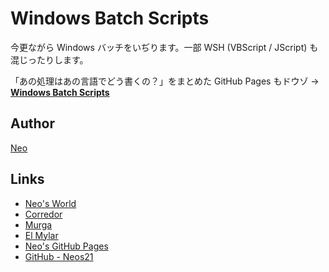 # Windows Batch Scripts

今更ながら Windows バッチをいぢります。一部 WSH (VBScript / JScript) も混じったりします。

「あの処理はあの言語でどう書くの？」をまとめた GitHub Pages もドウゾ → __[Windows Batch Scripts](http://neos21.github.io/windows-batch-scripts/)__


## Author

[Neo](http://neo.s21.xrea.com/)


## Links

- [Neo's World](http://neo.s21.xrea.com/)
- [Corredor](http://neos21.hatenablog.com/)
- [Murga](http://neos21.hatenablog.jp/)
- [El Mylar](http://neos21.hateblo.jp/)
- [Neo's GitHub Pages](https://neos21.github.io/)
- [GitHub - Neos21](https://github.com/Neos21/)
